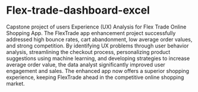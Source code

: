 # Flex-trade-dashboard-excel
Capstone project of users Experience (UX) Analysis for Flex Trade Online Shopping App.
The FlexTrade app enhancement project successfully addressed high bounce rates, cart abandonment, low average order values, and strong competition. By identifying UX problems through user behavior analysis, streamlining the checkout process, personalizing product suggestions using machine learning, and developing strategies to increase average order value, the data analyst significantly improved user engagement and sales. The enhanced app now offers a superior shopping experience, keeping FlexTrade ahead in the competitive online shopping market.
